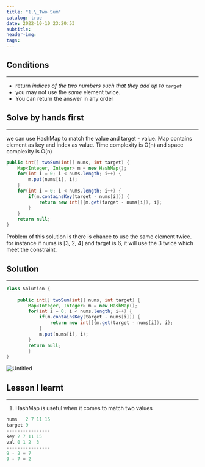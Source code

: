 ```yaml
---
title: "1.\_Two Sum"
catalog: true
date: 2022-10-10 23:20:53
subtitle:
header-img:
tags:
---
```

## Conditions

---

- return *indices of the two numbers such that they add up to `target`*
- you may not use the *same* element twice.
- You can return the answer in any order

## Solve by hands first

---

we can use HashMap to match the value and target - value. Map contains element as key and index as value. Time complexity is O(n) and space complexity is O(n)

```java
public int[] twoSum(int[] nums, int target) {
    Map<Integer, Integer> m = new HashMap();
    for(int i = 0; i < nums.length; i++) {
        m.put(nums[i], i);
    }
    for(int i = 0; i < nums.length; i++) {
        if(m.containsKey(target - nums[i])) {
            return new int[]{m.get(target - nums[i]), i};
        }
    }
    return null;
}
```

Problem of this solution is there is chance to use the same element twice. for instance if nums is [3, 2, 4] and target is 6, it will use the 3 twice which meet the constraint. 

## Solution

---

```java
class Solution {
    
    public int[] twoSum(int[] nums, int target) {
        Map<Integer, Integer> m = new HashMap();
        for(int i = 0; i < nums.length; i++) {
            if(m.containsKey(target - nums[i])) {
                return new int[]{m.get(target - nums[i]), i};
            }
            m.put(nums[i], i);
        }
        return null;
		}
}
```

![Untitled](https://s3-us-west-2.amazonaws.com/secure.notion-static.com/386ea77a-7fa5-41cd-9de4-94d880758a2b/Untitled.png)

## Lesson I learnt

---

1. HashMap is useful when it comes to match two values

```java
nums   2 7 11 15
target 9
----------------
key 2 7 11 15
val 0 1 2  3
----------------
9 - 2 = 7
9 - 7 = 2

```
